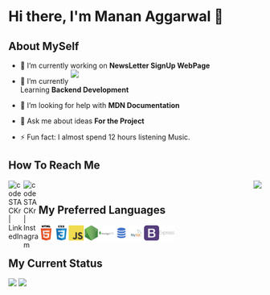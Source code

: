 # Hi there, I'm Manan Aggarwal 👋

## About MySelf
- 🔭 I’m currently working on **NewsLetter SignUp WebPage**
      <img width="380 " align="right" src="https://user-images.githubusercontent.com/75381077/111533441-c7ab5e00-878c-11eb-8a34-ac90167ea82f.gif"/>
- 🌱 I’m currently Learning **Backend Development**
            
- 🤔 I’m looking for help with  **MDN Documentation**
- 💬 Ask me about ideas  **For the Project**
- ⚡ Fun fact: I almost spend 12 hours listening Music.
                 

## How To Reach Me
 
<img align="right" src="https://komarev.com/ghpvc/?username=mananaggarwal2001&color=green&label=PROFILE+VIEWS"/>

<img align="left" alt="codeSTACKr | LinkedIn" width="30px" src="https://cdn.jsdelivr.net/npm/simple-icons@v3/icons/linkedin.svg" />
<img align="left" alt="codeSTACKr | Instagram" width="30px" src="https://cdn.jsdelivr.net/npm/simple-icons@v3/icons/instagram.svg" />
<br/>



## My Preferred Languages

<img align="left" alt="HTML5" width="30px" src="https://raw.githubusercontent.com/github/explore/80688e429a7d4ef2fca1e82350fe8e3517d3494d/topics/html/html.png" />
<img align="left" alt="CSS3" width="30px" src="https://raw.githubusercontent.com/github/explore/80688e429a7d4ef2fca1e82350fe8e3517d3494d/topics/css/css.png" />
<img align="left" alt="JavaScript" width="30px" src="https://raw.githubusercontent.com/github/explore/80688e429a7d4ef2fca1e82350fe8e3517d3494d/topics/javascript/javascript.png" />
<img align="left" alt="Node.js" width="30px" src="https://raw.githubusercontent.com/github/explore/80688e429a7d4ef2fca1e82350fe8e3517d3494d/topics/nodejs/nodejs.png" />
<img align="left" alt="MongoDB" width="30px" src="https://raw.githubusercontent.com/github/explore/80688e429a7d4ef2fca1e82350fe8e3517d3494d/topics/mongodb/mongodb.png" />
<img align="left" alt="SQL" width="30px" src="https://raw.githubusercontent.com/github/explore/80688e429a7d4ef2fca1e82350fe8e3517d3494d/topics/sql/sql.png" />
<img align="left" alt="MySQL" width="30px" src="https://raw.githubusercontent.com/github/explore/80688e429a7d4ef2fca1e82350fe8e3517d3494d/topics/mysql/mysql.png" />
<img align="left" alt="bootstrap" width="30px" src="https://raw.githubusercontent.com/github/explore/80688e429a7d4ef2fca1e82350fe8e3517d3494d/topics/bootstrap/bootstrap.png" />
<img align="left" alt="bootstrap" width="30px" src="https://raw.githubusercontent.com/github/explore/80688e429a7d4ef2fca1e82350fe8e3517d3494d/topics/express/express.png" />

<br/>
<br/>



## My Current Status
<img src="https://github-readme-stats.vercel.app/api?username=mananaggarwal2001&show_icons=true&theme=dark"/>
<img src="https://github-readme-stats.vercel.app/api/top-langs/?username=mananaggarwal2001&layout=compact&theme=dark"/>
